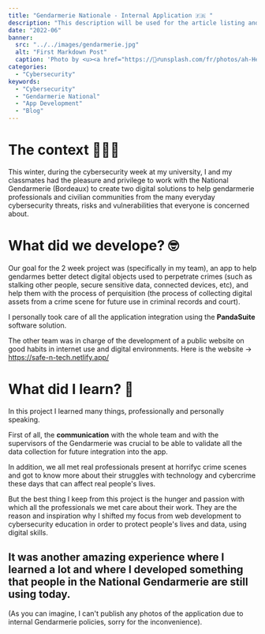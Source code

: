 ```yaml
---
title: "Gendarmerie Nationale - Internal Application 🇫🇷 "
description: "This description will be used for the article listing and search results on Google."
date: "2022-06"
banner:
  src: "../../images/gendarmerie.jpg"
  alt: "First Markdown Post"
  caption: 'Photo by <u><a href="https://👮‍♂️unsplash.com/fr/photos/ah-HeguOe9k">Florian Olivo</a></u>'
categories:
  - "Cybersecurity"
keywords:
  - "Cybersecurity"
  - "Gendarmerie National"
  - "App Development"
  - "Blog"
---
```


# The context 🧑🏻‍💻



This winter, during the cybersecurity week at my university, I and my classmates had the pleasure and privilege to work with the National Gendarmerie (Bordeaux) to create two digital solutions to help gendarmerie professionals and civilian communities from the many everyday cybersecurity threats, risks and vulnerabilities that everyone is concerned about.



# What did we develope? 🤓



Our goal for the 2 week project was (specifically in my team), an app to help gendarmes better detect digital objects used to perpetrate crimes (such as stalking other people, secure sensitive data, connected devices, etc), and help them with the process of perquisition (the process of collecting digital assets from a crime scene for future use in criminal records and court).



I personally took care of all the application integration using the **PandaSuite** software solution.



The other team was in charge of the development of a public website on good habits in internet use and digital environments. Here is the website → https://safe-n-tech.netlify.app/



# What did I learn? 🧐



In this project I learned many things, professionally and personally speaking.



First of all, the **communication** with the whole team and with the supervisors of the Gendarmerie was crucial to be able to validate all the data collection for future integration into the app.



In addition, we all met real professionals present at horrifyc crime scenes and got to know more about their struggles with technology and cybercrime these days that can affect real people's lives.



But the best thing I keep from this project is the hunger and passion with which all the professionals we met care about their work. They are the reason and inspiration why I shifted my focus from web development to cybersecurity education in order to protect people's lives and data, using digital skills.



## It was another amazing experience where I learned a lot and where I developed something that people in the National Gendarmerie are still using today.



(As you can imagine, I can't publish any photos of the application due to internal Gendarmerie policies, sorry for the inconvenience).
